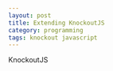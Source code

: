 ```yaml
---
layout: post 
title: Extending KnockoutJS
category: programming
tags: knockout javascript
---
```

KnockoutJS
